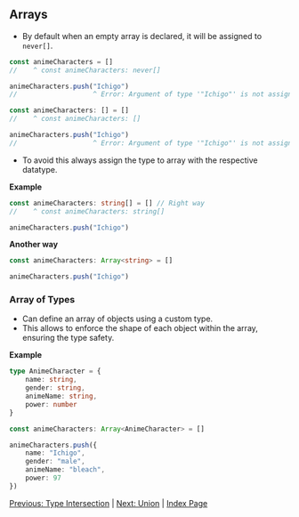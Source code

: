 ## **Arrays**

- By default when an empty array is declared, it will be assigned to `never[]`.

```ts
const animeCharacters = []
//    ^ const animeCharacters: never[]

animeCharacters.push("Ichigo")
//                   ^ Error: Argument of type '"Ichigo"' is not assignable to parameter of type 'never'.
```

```ts
const animeCharacters: [] = []
//    ^ const animeCharacters: []

animeCharacters.push("Ichigo")
//                   ^ Error: Argument of type '"Ichigo"' is not assignable to parameter of type 'never'.
```

- To avoid this always assign the type to array with the respective datatype.

**Example**

```ts
const animeCharacters: string[] = [] // Right way
//    ^ const animeCharacters: string[]

animeCharacters.push("Ichigo")
```

**Another way**
```ts
const animeCharacters: Array<string> = []

animeCharacters.push("Ichigo")
```

### Array of Types

- Can define an array of objects using a custom type.
- This  allows to enforce the shape of each object within the array, ensuring the type safety.

**Example**

```ts
type AnimeCharacter = {
    name: string,
    gender: string,
    animeName: string,
    power: number
}

const animeCharacters: Array<AnimeCharacter> = []

animeCharacters.push({
    name: "Ichigo",
    gender: "male",
    animeName: "bleach",
    power: 97
})
```

[Previous: Type Intersection](/docs/%2310_Type_Intersection) | [Next: Union](/docs/%2312_Union.md) | [Index Page](/README.md)